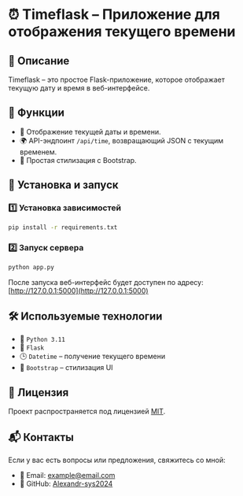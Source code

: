 # ⏰ Timeflask – Приложение для отображения текущего времени

## 📌 Описание
Timeflask – это простое Flask-приложение, которое отображает текущую дату и время в веб-интерфейсе.

## 🔧 Функции
- 📅 Отображение текущей даты и времени.
- 🌍 API-эндпоинт `/api/time`, возвращающий JSON с текущим временем.
- 🎨 Простая стилизация с Bootstrap.

## 🚀 Установка и запуск
### 1️⃣ Установка зависимостей
```bash
pip install -r requirements.txt
```
### 2️⃣ Запуск сервера
```bash
python app.py
```
После запуска веб-интерфейс будет доступен по адресу: [http://127.0.0.1:5000](http://127.0.0.1:5000)

## 🛠 Используемые технологии
- 🐍 `Python 3.11`
- 🚀 `Flask`
- 🕒 `Datetime` – получение текущего времени
- 🎨 `Bootstrap` – стилизация UI

## 📜 Лицензия
Проект распространяется под лицензией [MIT](LICENSE).

## 📬 Контакты
Если у вас есть вопросы или предложения, свяжитесь со мной:
- 📧 Email: example@email.com
- 💼 GitHub: [Alexandr-sys2024](https://github.com/Alexandr-sys2024)
